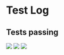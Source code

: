 # Test Log
## Tests passing
![](Test_screenshots/testPassing1MS3.png) 
![](Test_screenshots/testPassing2MS3.png) 
![](Test_screenshots/testPassing3MS3.png) 

